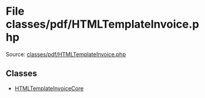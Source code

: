 File classes/pdf/HTMLTemplateInvoice.php
=========
Source: [classes/pdf/HTMLTemplateInvoice.php](https://github.com/PrestaShop/PrestaShop/blob/1.6.1.1/classes/pdf/HTMLTemplateInvoice.php)


Classes
-------

* [HTMLTemplateInvoiceCore](class.HTMLTemplateInvoiceCore.md)

